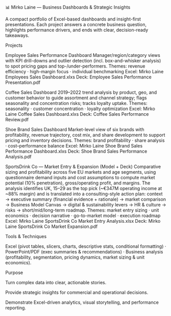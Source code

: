 📊 Mirko Laine — Business Dashboards & Strategic Insights

A compact portfolio of Excel-based dashboards and insight-first presentations. Each project answers a concrete business question, highlights performance drivers, and ends with clear, decision-ready takeaways.

Projects

Employee Sales Performance Dashboard
Manager/region/category views with KPI drill-downs and outlier detection (incl. box-and-whisker analysis) to spot pricing gaps and top-/under-performers.
Themes: revenue efficiency · high-margin focus · individual benchmarking
Excel: Mirko Laine Employees Sales Dashboard.xlxs
Deck: Employee Sales Performance Presentation.pdf

Coffee Sales Dashboard
2019–2022 trend analysis by product, geo, and customer behavior to guide assortment and channel strategy; flags seasonality and concentration risks; tracks loyalty uptake.
Themes: seasonality · customer concentration · loyalty optimization
Excel: Mirko Laine Coffee Sales Dashboard.xlxs
Deck: Coffee Sales Performance Review.pdf

Shoe Brand Sales Dashboard
Market-level view of six brands with profitability, revenue trajectory, cost mix, and share development to support pricing and inventory decisions.
Themes: brand profitability · share analysis · cost–performance balance
Excel: Mirko Laine Shoe Brand Sales Performance Dashboard.xlxs
Deck: Shoe Brand Sales Performance Analysis.pdf

SportsDrink Co — Market Entry & Expansion (Model + Deck)
Comparative sizing and profitability across five EU markets and age segments, using questionnaire demand inputs and cost assumptions to compute market potential (10% penetration), gross/operating profit, and margins. The analysis identifies UK, 15–29 as the top pick (~€347M operating income at ~88% margin) and is translated into a consulting-style action plan: context → executive summary (financial evidence + rationale) → market comparison → Business Model Canvas → digital & sustainability levers → HR & culture → risks → short/mid/long-term roadmap.
Themes: market entry sizing · unit economics · decision narrative · go-to-market model · execution roadmap
Excel: Mirko Laine SportsDrink Co Market Entry Analysis.xlsx
Deck: Mirko Laine SportsDrink Co Market Expansion.pdf

Tools & Techniques

Excel (pivot tables, slicers, charts, descriptive stats, conditional formatting) · PowerPoint/PDF (exec summaries & recommendations) · Business analysis (profitability, segmentation, pricing dynamics, market sizing & unit economics).

Purpose

Turn complex data into clear, actionable stories.

Provide strategic insights for commercial and operational decisions.

Demonstrate Excel-driven analytics, visual storytelling, and performance reporting.
